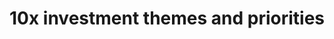 ---
title: 10x investment themes and priorities
layout: layouts/investments-list.html
permalink: /investments{% if pagination.pageNumber > 0 %}/{{ pagination.pageNumber }}{% endif %}/index.html
redirect_from: 
  - /projects
  - /reports
  - /reports/fy22-impact-report
  - /reports/fy21-impact-report
  - /images/10x_FY20_Impact_Report.pdf
  - /images/10x_FY19_Year_in_Review_Report.pdf
  - /images/10x_FY18_Year_in_Review_Report.pdf
  - /images/10x_FY17_Year_in_Review_Report.pdf
eleventyNavigation:
  parent: root
  key: Investments
  order: 0
theme: 8

hero_banner:
  category: "Investment Portfolios"
  title: "10x investment themes and priorities"
  subtitle: "We tackle the hardest problems, and while we've always pursued ideas on all topics and themes in the government technology space, we've found some patterns since we started in 2015. We've aligned our investment portfolios based on these patterns, where'we’ve developed expertise to deliver real impact."

return-to-top_text: "Return to top"

read-more-button_text: "Read more"
---